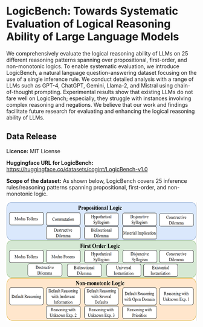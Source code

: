 # LogicBench: Towards Systematic Evaluation of Logical Reasoning Ability of Large Language Models

We comprehensively evaluate the logical reasoning ability of LLMs on 25 different reasoning patterns spanning over propositional, first-order, and non-monotonic logics. To enable systematic evaluation, we introduce LogicBench, a natural language question-answering dataset focusing on the use of a single inference rule. We conduct detailed analysis with a range of LLMs such as GPT-4, ChatGPT, Gemini, Llama-2, and Mistral using chain-of-thought prompting. Experimental results show that existing LLMs do not fare well on LogicBench; especially, they struggle with instances involving complex reasoning and negations. We believe that our work and findings facilitate future research for evaluating and enhancing the logical reasoning ability of LLMs.

## Data Release

**Licence:** MIT License

**Huggingface URL for LogicBench:** https://huggingface.co/datasets/cogint/LogicBench-v1.0

**Scope of the dataset:** As shown below, LogicBench covers 25 inference rules/reasoning patterns spanning propositional, first-order, and non-monotonic logic.

<img src="logic_types.png" align="center" data-canonical-src="logic_types.png" width="600" height="315" />
